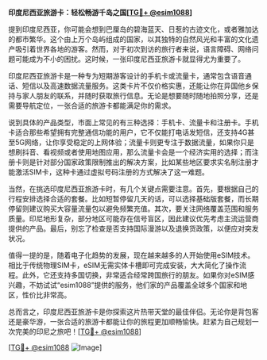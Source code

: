 **印度尼西亚旅游卡：轻松畅游千岛之国[[TG💪+ @esim1088](https://t.me/s/esim1088)]**

提到印度尼西亚，你可能会想到巴厘岛的碧海蓝天、日惹的古迹文化，或者雅加达的都市繁华。这个由上万个岛屿组成的国家，以其独特的自然风光和丰富的文化遗产吸引着世界各地的游客。然而，对于初次到访的旅行者来说，语言障碍、网络问题可能成为不小的困扰。这时候，一张印度尼西亚旅游卡就显得尤为重要了。

印度尼西亚旅游卡是一种专为短期游客设计的手机卡或流量卡，通常包含语音通话、短信以及高速数据流量服务。这类卡片不仅价格实惠，还能让你在异国他乡保持与家人朋友的联系，并随时获取旅行信息。无论是想要随时随地拍照分享，还是需要导航定位，一张合适的旅游卡都能满足你的需求。

说到具体的产品类型，市面上常见的有三种选择：手机卡、流量卡和注册卡。手机卡适合那些希望拥有完整通信功能的用户，它不仅能打电话发短信，还支持4G甚至5G网络，让你享受稳定的上网体验；流量卡则更专注于数据流量，如果你只是想刷抖音、看视频或者使用地图应用，那么流量卡会是一个经济实用的选择；而注册卡则是针对部分国家政策限制推出的解决方案，比如某些地区要求实名制注册才能激活SIM卡，这种卡通过虚拟号码注册的方式解决了这一难题。

当然，在挑选印度尼西亚旅游卡时，有几个关键点需要注意。首先，要根据自己的行程安排选择合适的套餐。比如短暂停留几天的话，可以选择基础版套餐，而长期停留则建议购买大容量流量包以避免频繁充值。其次，要关注网络覆盖范围和服务质量。印尼地形复杂，部分地区可能存在信号盲区，因此建议优先考虑主流运营商提供的产品。最后，别忘了检查是否支持国际漫游以及退换货政策，以便应对突发状况。

值得一提的是，随着电子化趋势的发展，现在越来越多的人开始使用eSIM技术。相比于传统物理SIM卡，eSIM无需实体卡槽即可完成安装，大大简化了操作流程。此外，它还支持多国切换，非常适合经常跨国旅行的朋友。如果你对eSIM感兴趣，不妨试试“esim1088”提供的服务，他们家的产品覆盖全球多个国家和地区，性价比非常高。

总而言之，印度尼西亚旅游卡是你探索这片热带天堂的最佳伴侣。无论你是背包客还是豪华游，一张合适的旅游卡都能让你的旅程更加顺畅愉快。赶紧为自己规划一次完美的印尼之旅吧！[[TG💪+ @esim1088](https://t.me/s/esim1088)]

[[TG💪+ @esim1088](https://t.me/s/esim1088) ![Image](https://i.postimg.cc/4NQfJmqS/Snipaste-2025-05-13-00-14-12.png)]